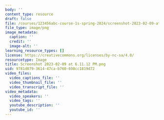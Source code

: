 ```yaml
---
body: ''
content_type: resource
draft: false
file: /courses/123456abc-course-1s-spring-2024/screenshot-2023-02-09-at-61112-pm.png
file_type: image/png
image_metadata:
  caption: ''
  credit: ''
  image-alt: ''
learning_resource_types: []
license: https://creativecommons.org/licenses/by-nc-sa/4.0/
resourcetype: Image
title: Screenshot 2023-02-09 at 6.11.12 PM.png
uid: 9781d079-3614-47ca-b760-698cc1819d72
video_files:
  video_captions_file: ''
  video_thumbnail_file: ''
  video_transcript_file: ''
video_metadata:
  video_speakers: ''
  video_tags: ''
  youtube_description: ''
  youtube_id: ''
---
```

